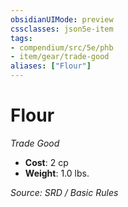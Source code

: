 ```yaml
---
obsidianUIMode: preview
cssclasses: json5e-item
tags:
- compendium/src/5e/phb
- item/gear/trade-good
aliases: ["Flour"]
---
```

# Flour
*Trade Good*  

- **Cost**: 2 cp
- **Weight**: 1.0 lbs.

*Source: SRD / Basic Rules*